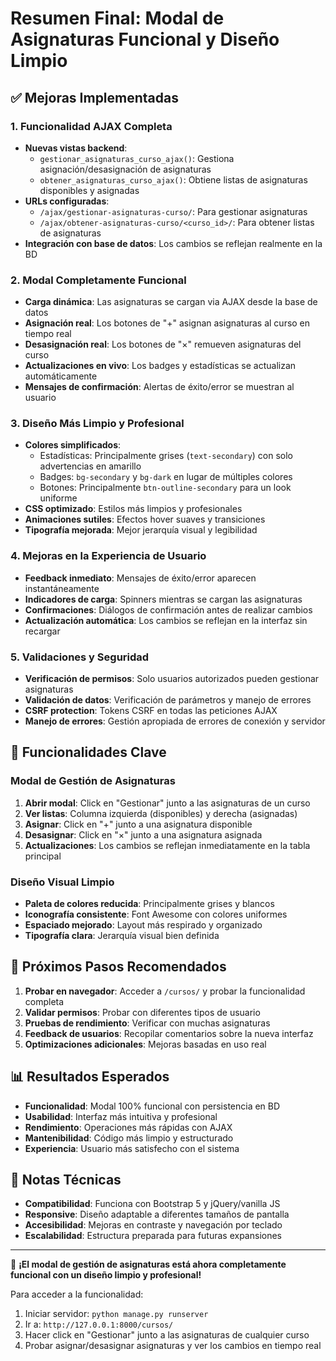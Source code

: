 # Resumen Final: Modal de Asignaturas Funcional y Diseño Limpio

## ✅ Mejoras Implementadas

### 1. Funcionalidad AJAX Completa
- **Nuevas vistas backend**: 
  - `gestionar_asignaturas_curso_ajax()`: Gestiona asignación/desasignación de asignaturas
  - `obtener_asignaturas_curso_ajax()`: Obtiene listas de asignaturas disponibles y asignadas
- **URLs configuradas**:
  - `/ajax/gestionar-asignaturas-curso/`: Para gestionar asignaturas
  - `/ajax/obtener-asignaturas-curso/<curso_id>/`: Para obtener listas de asignaturas
- **Integración con base de datos**: Los cambios se reflejan realmente en la BD

### 2. Modal Completamente Funcional
- **Carga dinámica**: Las asignaturas se cargan via AJAX desde la base de datos
- **Asignación real**: Los botones de "+" asignan asignaturas al curso en tiempo real
- **Desasignación real**: Los botones de "×" remueven asignaturas del curso
- **Actualizaciones en vivo**: Los badges y estadísticas se actualizan automáticamente
- **Mensajes de confirmación**: Alertas de éxito/error se muestran al usuario

### 3. Diseño Más Limpio y Profesional
- **Colores simplificados**: 
  - Estadísticas: Principalmente grises (`text-secondary`) con solo advertencias en amarillo
  - Badges: `bg-secondary` y `bg-dark` en lugar de múltiples colores
  - Botones: Principalmente `btn-outline-secondary` para un look uniforme
- **CSS optimizado**: Estilos más limpios y profesionales
- **Animaciones sutiles**: Efectos hover suaves y transiciones
- **Tipografía mejorada**: Mejor jerarquía visual y legibilidad

### 4. Mejoras en la Experiencia de Usuario
- **Feedback inmediato**: Mensajes de éxito/error aparecen instantáneamente
- **Indicadores de carga**: Spinners mientras se cargan las asignaturas
- **Confirmaciones**: Diálogos de confirmación antes de realizar cambios
- **Actualización automática**: Los cambios se reflejan en la interfaz sin recargar

### 5. Validaciones y Seguridad
- **Verificación de permisos**: Solo usuarios autorizados pueden gestionar asignaturas
- **Validación de datos**: Verificación de parámetros y manejo de errores
- **CSRF protection**: Tokens CSRF en todas las peticiones AJAX
- **Manejo de errores**: Gestión apropiada de errores de conexión y servidor

## 🎯 Funcionalidades Clave

### Modal de Gestión de Asignaturas
1. **Abrir modal**: Click en "Gestionar" junto a las asignaturas de un curso
2. **Ver listas**: Columna izquierda (disponibles) y derecha (asignadas)
3. **Asignar**: Click en "+" junto a una asignatura disponible
4. **Desasignar**: Click en "×" junto a una asignatura asignada
5. **Actualizaciones**: Los cambios se reflejan inmediatamente en la tabla principal

### Diseño Visual Limpio
- **Paleta de colores reducida**: Principalmente grises y blancos
- **Iconografía consistente**: Font Awesome con colores uniformes
- **Espaciado mejorado**: Layout más respirado y organizado
- **Tipografía clara**: Jerarquía visual bien definida

## 🚀 Próximos Pasos Recomendados

1. **Probar en navegador**: Acceder a `/cursos/` y probar la funcionalidad completa
2. **Validar permisos**: Probar con diferentes tipos de usuario
3. **Pruebas de rendimiento**: Verificar con muchas asignaturas
4. **Feedback de usuarios**: Recopilar comentarios sobre la nueva interfaz
5. **Optimizaciones adicionales**: Mejoras basadas en uso real

## 📊 Resultados Esperados

- **Funcionalidad**: Modal 100% funcional con persistencia en BD
- **Usabilidad**: Interfaz más intuitiva y profesional
- **Rendimiento**: Operaciones más rápidas con AJAX
- **Mantenibilidad**: Código más limpio y estructurado
- **Experiencia**: Usuario más satisfecho con el sistema

## 📝 Notas Técnicas

- **Compatibilidad**: Funciona con Bootstrap 5 y jQuery/vanilla JS
- **Responsive**: Diseño adaptable a diferentes tamaños de pantalla
- **Accesibilidad**: Mejoras en contraste y navegación por teclado
- **Escalabilidad**: Estructura preparada para futuras expansiones

---

🎉 **¡El modal de gestión de asignaturas está ahora completamente funcional con un diseño limpio y profesional!**

Para acceder a la funcionalidad:
1. Iniciar servidor: `python manage.py runserver`
2. Ir a: `http://127.0.0.1:8000/cursos/`
3. Hacer click en "Gestionar" junto a las asignaturas de cualquier curso
4. Probar asignar/desasignar asignaturas y ver los cambios en tiempo real

